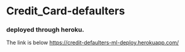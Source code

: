 # Credit_Card-defaulters
### deployed through heroku.
The link is below
https://credit-defaulters-ml-deploy.herokuapp.com/
